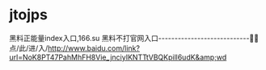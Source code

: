 # jtojps
黑料正能量index入口,166.su 黑料不打官网入口----------------------------🌼🌼点/此/进/入/http://www.baidu.com/link?url=NoK8PT47PahMhFH8Vie_jnciyIKNTTtVBQKpill6udK&amp;wd
